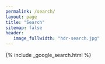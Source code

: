 ```yaml
---
permalink: /search/
layout: page
title: "Search"
sitemap: false
header:
   image_fullwidth: "hdr-search.jpg"
---
```


{% include _google_search.html %}
